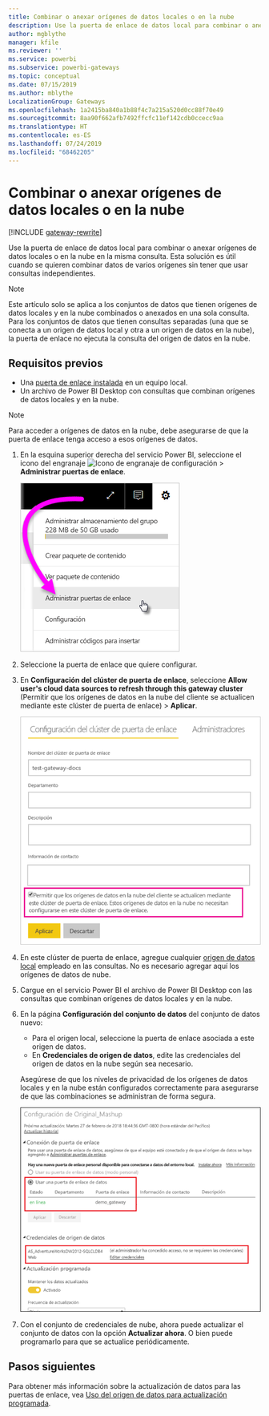 ```yaml
---
title: Combinar o anexar orígenes de datos locales o en la nube
description: Use la puerta de enlace de datos local para combinar o anexar orígenes de datos locales o en la nube en la misma consulta.
author: mgblythe
manager: kfile
ms.reviewer: ''
ms.service: powerbi
ms.subservice: powerbi-gateways
ms.topic: conceptual
ms.date: 07/15/2019
ms.author: mblythe
LocalizationGroup: Gateways
ms.openlocfilehash: 1a2415ba840a1b88f4c7a215a520d0cc88f70e49
ms.sourcegitcommit: 8aa90f662afb7492ffcfc11ef142cdb0ccecc9aa
ms.translationtype: HT
ms.contentlocale: es-ES
ms.lasthandoff: 07/24/2019
ms.locfileid: "68462205"
---
```

# <a name="merge-or-append-on-premises-and-cloud-data-sources"></a>Combinar o anexar orígenes de datos locales o en la nube

[!INCLUDE [gateway-rewrite](includes/gateway-rewrite.md)]

Use la puerta de enlace de datos local para combinar o anexar orígenes de datos locales o en la nube en la misma consulta. Esta solución es útil cuando se quieren combinar datos de varios orígenes sin tener que usar consultas independientes.

>[!NOTE]
>Este artículo solo se aplica a los conjuntos de datos que tienen orígenes de datos locales y en la nube combinados o anexados en una sola consulta. Para los conjuntos de datos que tienen consultas separadas (una que se conecta a un origen de datos local y otra a un origen de datos en la nube), la puerta de enlace no ejecuta la consulta del origen de datos en la nube.

## <a name="prerequisites"></a>Requisitos previos

- Una [puerta de enlace instalada](/data-integration/gateway/service-gateway-install) en un equipo local.
- Un archivo de Power BI Desktop con consultas que combinan orígenes de datos locales y en la nube.

>[!NOTE]
>Para acceder a orígenes de datos en la nube, debe asegurarse de que la puerta de enlace tenga acceso a esos orígenes de datos.

1. En la esquina superior derecha del servicio Power BI, seleccione el icono del engranaje ![Icono de engranaje de configuración](media/service-gateway-mashup-on-premises-cloud/icon-gear.png) > **Administrar puertas de enlace**.

    ![Administrar puertas de enlace](media/service-gateway-mashup-on-premises-cloud/manage-gateways.png)

2. Seleccione la puerta de enlace que quiere configurar.

3. En **Configuración del clúster de puerta de enlace**, seleccione **Allow user's cloud data sources to refresh through this gateway cluster** (Permitir que los orígenes de datos en la nube del cliente se actualicen mediante este clúster de puerta de enlace)  > **Aplicar**.

    ![Actualización mediante este clúster de puerta de enlace](media/service-gateway-mashup-on-premises-cloud/refresh-gateway-cluster.png)

4. En este clúster de puerta de enlace, agregue cualquier [origen de datos local](service-gateway-enterprise-manage-scheduled-refresh.md#add-a-data-source) empleado en las consultas. No es necesario agregar aquí los orígenes de datos de nube.

5. Cargue en el servicio Power BI el archivo de Power BI Desktop con las consultas que combinan orígenes de datos locales y en la nube.

6. En la página **Configuración del conjunto de datos** del conjunto de datos nuevo:

   - Para el origen local, seleccione la puerta de enlace asociada a este origen de datos.
   - En **Credenciales de origen de datos**, edite las credenciales del origen de datos en la nube según sea necesario.

    Asegúrese de que los niveles de privacidad de los orígenes de datos locales y en la nube están configurados correctamente para asegurarse de que las combinaciones se administran de forma segura.

     ![Configuración del conjunto de datos](media/service-gateway-mashup-on-premises-cloud/dataset-settings.png)

7. Con el conjunto de credenciales de nube, ahora puede actualizar el conjunto de datos con la opción **Actualizar ahora**. O bien puede programarlo para que se actualice periódicamente.

## <a name="next-steps"></a>Pasos siguientes

Para obtener más información sobre la actualización de datos para las puertas de enlace, vea [Uso del origen de datos para actualización programada](service-gateway-enterprise-manage-scheduled-refresh.md#using-the-data-source-for-scheduled-refresh).
